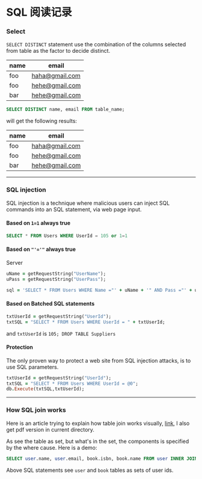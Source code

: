 SQL 阅读记录
======

### Select

`SELECT DISTINCT` statement use the combination of the columns selected from table as the factor to decide distinct.

| name | email |
| ---- | ----- |
| foo | haha@gmail.com |
| foo | hehe@gmail.com |
| bar | hehe@gmail.com |

```SQL
SELECT DISTINCT name, email FROM table_name;
```

will get the following results:

| name | email |
| ---- | ----- |
| foo | haha@gmail.com |
| foo | hehe@gmail.com |
| bar | hehe@gmail.com |


----

### SQL injection

SQL injection is a technique where malicious users can inject SQL commands into an SQL statement, via web page input.

#### Based on `1=1` always true

```SQL
SELECT * FROM Users WHERE UserId = 105 or 1=1
```

#### Based on `"'='"` always true
Server
```ruby
uName = getRequestString("UserName");
uPass = getRequestString("UserPass");

sql = 'SELECT * FROM Users WHERE Name ="' + uName + '" AND Pass ="' + uPass + '"'
```

#### Based on Batched SQL statements

```ruby
txtUserId = getRequestString("UserId");
txtSQL = "SELECT * FROM Users WHERE UserId = " + txtUserId;
```

and `txtUserId` is `105; DROP TABLE Suppliers`

#### Protection

The only proven way to protect a web site from SQL injection attacks, is to use SQL parameters.

```ruby
txtUserId = getRequestString("UserId");
txtSQL = "SELECT * FROM Users WHERE UserId = @0";
db.Execute(txtSQL,txtUserId);
```

----

### How SQL join works
Here is an article trying to explain how table join works visually, [link](http://www.codeproject.com/Articles/33052/Visual-Representation-of-SQL-Joins), I also get pdf version in current directory.

As see the table as set, but what's in the set, the components is specified by the where cause. Here is a demo:

```SQL
SELECT user.name, user.email, book.isbn, book.name FROM user INNER JOIN book WHERE user.id == book.owner_id
```

Above SQL statements see `user` and `book` tables as sets of user ids.
